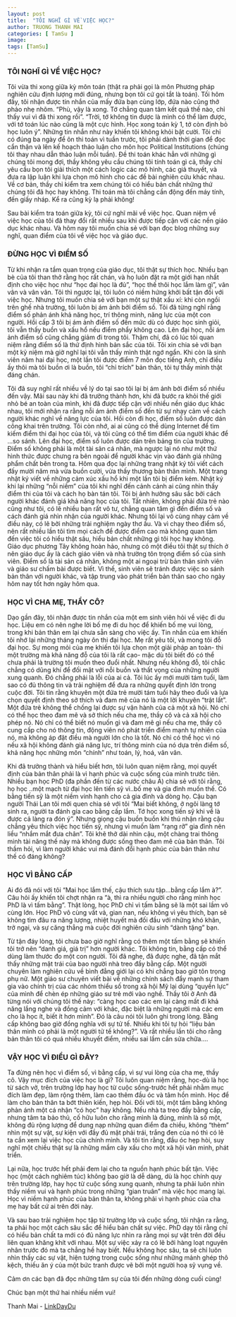 ```yaml
---
layout: post
title:  "TÔI NGHĨ GÌ VỀ VIỆC HỌC?"
author: TRUONG THANH MAI
categories: [ TamSu ]
image: 
tags: [TamSu]
---
```


### TÔI NGHĨ GÌ VỀ VIỆC HỌC?

Tôi vừa thi xong giữa kỳ môn toán (thật ra phải gọi là môn Phương pháp nghiên cứu định lượng mới đúng, nhưng bọn tôi cứ gọi tắt là toán). Tối hôm đấy, tôi nhận được tin nhắn của mấy đứa bạn cùng lớp, đứa nào cũng thở phảo nhẹ nhõm. “Phù, vậy là xong. Tớ chẳng quan tâm kết quả thế nào, chỉ thấy vui vì đã thi xong rồi”. “Trời, tớ không tin được là mình có thể làm được, với tớ toán lúc nào cũng là một cực hình. Học xong toán kỳ 1, tớ còn định bỏ học luôn ý”. Những tin nhắn như này khiến tôi không khỏi bật cười. Tôi chỉ có đúng ba ngày để ôn thi toán vì tuần trước, tôi phải dành thời gian để đọc cẩn thận và lên kế hoạch thảo luận cho môn học Political Institutions (chúng tôi thay nhau dẫn thảo luận mỗi tuần). Đề thi toán khác hẳn với những gì chúng tôi mong đợi, thầy không yêu cầu chúng tôi tính toán gì cả, thầy chỉ yêu cầu bọn tôi giải thích một cách logic các mô hình, các giả thuyết, và đưa ra lập luận khi lựa chọn mô hình cho các đề bài nghiên cứu khác nhau. Về cơ bản, thầy chỉ kiểm tra xem chúng tôi có hiểu bản chất những thứ chúng tôi đã học hay không. Thi toán mà tôi chẳng cần động đến máy tính, đến giấy nháp. Kể ra cũng kỳ lạ phải không!

Sau bài kiểm tra toán giữa kỳ, tôi cứ nghĩ mãi về việc học. Quan niệm về việc học của tôi đã thay đổi rất nhiều sau khi được tiếp cận với các nền giáo dục khác nhau. Và hôm nay tôi  muốn chia sẻ với bạn đọc blog những suy nghĩ, quan điểm của tôi về việc học và giáo dục.

### ĐỪNG HỌC VÌ ĐIỂM SỐ

Từ khi nhận ra tầm quan trọng của giáo dục, tôi thật sự thích học. Nhiều bạn bè của tôi than thở rằng học rất chán, và họ luôn đặt ra một giới hạn nhất định cho việc học như “học đại học là đủ”, “học thế thôi học lắm làm gì”, vân vân và vân vân. Tôi thì ngược lại, tôi luôn có niềm hứng khởi bất tận đối với việc học. Nhưng tôi muốn chia sẻ với bạn một sự thật xấu xí: khi còn ngồi trên ghế nhà trường, tôi luôn bị ám ảnh bởi điểm số. Tôi đã từng nghĩ rằng điểm số phản ánh khả năng học, trí thông minh, năng lực của một con người. Hồi cấp 3 tôi bị ám ảnh điểm số đến mức dù có được học sinh giỏi, tôi vẫn thấy buồn và xấu hổ nếu điểm phẩy không cao. Lên đại học, nỗi ám ảnh điểm số cũng chẳng giảm đi trong tôi. Thậm chí, đã có lúc tôi quan niệm rằng điểm số là thứ định hình bản sắc của tôi. Tôi xin chia sẻ với bạn một kỷ niệm mà giờ nghĩ lại tôi vẫn thấy mình thật ngớ ngẩn. Khi còn là sinh viên năm hai đại học, một lần tôi được điểm 7 môn đọc tiếng Anh, chỉ điều ấy thôi mà tôi buồn ơi là buồn, tôi “chỉ trích” bản thân, tôi tự thấy mình thật đáng chán.

Tôi đã suy nghĩ rất nhiều về lý do tại sao tôi lại bị ám ảnh bởi điểm số nhiều đến vậy. Mãi sau này khi đã trưởng thành hơn, khi đã bước ra khỏi thế giới nhỏ bé an toàn của mình, khi đã được tiếp cận với nhiều nền giáo dục khác nhau, tôi mới nhận ra rằng nỗi ám ảnh điểm số đến từ sự nhạy cảm về cách người khác nghĩ về năng lực của tôi. Hồi còn đi học, điểm số luôn được dán công khai trên trường. Tôi còn nhớ, ai ai cũng có thể dùng Internet để tìm kiếm điểm thi đại học của tôi, và tôi cũng có thể tìm điểm của người khác để …so sánh. Lên đại học, điểm số luôn được dán trên bảng tin của trường. Điểm số không phải là một tài sản cá nhân, mà ngược lại nó như một thứ hình thức được chưng ra bên ngoài để người khác vịn vào đánh giá những phẩm chất bên trong ta. Hôm qua đọc lại những trang nhật ký tôi viết cách đấy mười năm mà vừa buồn cười, vừa thấy thương bản thân mình. Một trang nhật ký viết về những cảm xúc xấu hổ khi một lần tôi bị điểm kém. Nhật ký khi lại những “nỗi niềm” của tôi khi nghĩ đến cảnh cảnh ai cũng nhìn thấy điểm thi của tôi và cách họ bàn tán tôi. Tôi bị ảnh hưởng sâu sắc bởi cách người khác đánh giá khả năng học của tôi. Tất nhiên, không phải đứa trẻ nào cũng như tôi, có lẽ nhiều bạn rất vô tư, chẳng quan tâm gì đến điểm số và cách đánh giá nhìn nhận của người khác. Nhưng tôi lại vô cùng nhạy cảm về điều này, có lẽ bởi những trải nghiệm ngày thơ ấu. Và vì chạy theo điểm số, nên rất nhiều lần tôi tìm mọi cách để được điểm cao mà không quan tâm đến việc tôi có hiểu thật sâu, hiểu bản chất những gì tôi học hay không. Giáo dục phương Tây không hoàn hảo, nhưng có một điều tôi thật sự thích ở nên giáo dục ấy là cách giáo viên và nhà trường tôn trọng điểm số của sinh viên. Điểm số là tài sản cá nhân, không một ai ngoại trừ bản thân sinh viên và giáo sư chấm bài được biết. Vì thế, sinh viên sẽ tránh được việc so sánh bản thân với người khác, và tập trung vào phát triển bản thân sao cho ngày hôm nay tốt hơn ngày hôm qua.

### HỌC VÌ CHA MẸ, THẦY CÔ?

Dạo gần đây, tôi nhận được tin nhắn của một em sinh viên hỏi về việc đi du học. Liệu em có nên nghe lời bố mẹ đi du học để khiến bố mẹ vui lòng, trong khi bản thân em lại chưa sẵn sàng cho việc ấy. Tin nhắn của em khiến tôi nhớ lại những tháng ngày ôn thi đại học. Mẹ rất yêu tôi, và mong tôi đỗ đại học. Sự mong mỏi của mẹ khiến tôi lựa chọn một giải pháp an toàn- thi một trường mà khả năng đỗ của tôi là rất cao- mặc dù tôi biết đó có thể chưa phải là trường tôi muốn theo đuổi nhất. Nhưng nếu không đỗ, tôi chắc chẳng có dũng khí để đối mặt với nỗi buồn và thất vọng của những người xung quanh. Đó chẳng phải là lỗi của ai cả. Tôi lúc ấy mới mười tám tuổi, làm sao có đủ thông tin và trải nghiệm để đưa ra những quyết định lớn trong cuộc đời. Tôi tin rằng khuyên một đứa trẻ mười tám tuổi hãy theo đuổi và lựa chọn quyết định theo sở thích và đam mê của nó là một lời khuyên “trật lất”. Một đứa trẻ không thể chống lại được sự vận hành của cả một xã hội. Nó chỉ có thể học theo đam mê và sở thích nếu cha mẹ, thầy cô và cả xã hội cho phép nó. Nó chỉ có thể biết nó muốn gì và đam mê gì nếu cha mẹ, thầy cô cung cấp cho nó thông tin, động viên nó phát triển điểm mạnh tự nhiên của nó, mà không áp đặt điều mà người lớn cho là tốt. Nó chỉ có thể học vì nó nếu xã hội không đánh giá năng lực, trí thông minh của nó dựa trên điểm số, khả năng học những môn “chính” như toán, lý, hoá, vân vân.

Khi đã trưởng thành và hiểu biết hơn, tôi luôn quan niệm rằng, mọi quyết định của bản thân phải là vì hạnh phúc và cuộc sống của mình trước tiên. Nhiều bạn học PhD (đa phần đến từ các nước châu Á) chia sẻ với tôi rằng, họ học ..một mạch từ đại học lên tiến sỹ vì..bố mẹ và gia đình muốn thế. Có bằng tiến sỹ là một niềm vinh hạnh cho cả gia đình và dòng họ. Cậu bạn người Thái Lan tôi mới quen chia sẻ với tôi “Mai biết không, ở ngôi làng tớ sinh ra, người ta đánh gía cao bằng cấp lắm. Tớ học xong tiến sỹ khi về là được cả làng ra đón ý”. Nhưng giọng cậu buồn buồn khi thú nhận rằng cậu chẳng yêu thích việc học tiến sỹ, nhưng vì muốn làm “rạng rỡ” gia đình nên liều “nhắm mắt đưa chân”. Tôi khẽ thở dài nhìn cậu, một chàng trai thông minh tài năng thế này mà không được sống theo đam mê của bản thân. Tôi thầm hỏi, vì làm người khác vui mà đánh đổi hạnh phúc của bản thân như thế có đáng không?

### HỌC VÌ BẰNG CẤP

Ai đó đã nói với tôi “Mai học lắm thế, cậu thích sưu tập…bằng cấp lắm à?”. Câu hỏi ấy khiến tôi chợt nhận ra “à, thì ra nhiều người cho rằng mình học PhD là vì tấm bằng”. Thật lòng, học PhD chỉ vì tấm bằng sẽ là một sai lầm vô cùng lớn. Học PhD vô cùng vất vả, gian nan, nếu không vì yêu thích, bạn sẽ không tìm đâu ra năng lượng, nhiệt huyết mà đối đầu với những khó khăn, trở ngại, và sự căng thẳng mà cuộc đời nghiên cứu sinh “dành tặng” bạn.

Từ tận đáy lòng, tôi chưa bao giờ nghĩ rằng có thêm một tấm bằng sẽ khiến tôi trở nên “danh giá, giá trị” hơn người khác. Tôi không tin, bằng cấp có thể dùng làm thước đo một con người. Tôi đã nghe, đã được nghe, đã tận mắt thấy những mặt trái của bao người nhà treo đầy bằng cấp. Một người chuyên làm nghiên cứu về bình đẳng giới lại có khi chẳng bao giờ tôn trọng phụ nữ. Một giáo sư chuyên viết bài về những chính sách đẩy mạnh sự tham gia vào chính trị của các nhóm thiểu số trong xã hội Mỹ lại dùng “quyền lực” của mình để chèn ép những giáo sư trẻ mới vào nghề. Thầy tôi ở Anh đã từng nói với chúng tôi thế này: “càng học cao các em lại càng mất đi khả năng lắng nghe và đồng cảm với khác, đặc biệt là những người mà các em cho là học ít, biết ít hơn mình”. Đó là câu nói tôi luôn ghi trong lòng. Bằng cấp không bao giờ đồng nghĩa với sự tử tế. Nhiều khi tôi tự hỏi “liệu bản thân mình có phải là một người tử tế không?”. Và rất nhiều lần tôi cho rằng bản thân tôi có quá nhiều khuyết điểm, nhiều sai lầm cần sửa chữa….

### VẬY HỌC VÌ ĐIỀU GÌ ĐÂY?

Ta đừng nên học vì điểm số, vì bằng cấp, vì sự vui lòng của cha mẹ, thầy cô. Vậy mục đích của việc học là gì? Tôi luôn quan niệm rằng, học-dù là học từ sách vở, trên trường lớp hay học từ cuộc sống-trước hết phải nhằm mục đích làm đẹp, làm rộng thêm, làm cao thêm đầu óc và tâm hồn mình. Học để làm cho bản thân ta bớt thiên kiến, hẹp hòi. Đối với tôi, một tấm bằng không phản ánh một cá nhận “có học” hay không. Nếu nhà ta treo đầy bằng cấp, nhưng tâm ta bảo thủ, cố hữu luôn cho rằng mình là đúng, mình là số một, không đủ rộng lượng để dung nạp những quan điểm đa chiều, không “thèm” nhìn một sự vật, sự kiện với đầy đủ mặt phải trái, trắng đen của nó thì có lẽ ta cần xem lại việc học của chính mình. Và tôi tin rằng, đầu óc hẹp hòi, suy nghĩ một chiều thật sự là những mầm cây xấu cho một xã hội văn minh, phát triển.

Lại nữa, học trước hết phải đem lại cho ta nguồn hạnh phúc bất tận. Việc học (một cách nghiêm túc) không bao giờ là dễ dàng, dù là học chính quy trên trường lớp, hay học từ cuộc sống xung quanh, nhưng ta phải luôn nhìn thấy niềm vui và hạnh phúc trong những “gian truân” mà việc học mang lại. Học vì niềm hạnh phúc của bản thân ta, không phải vì hạnh phúc của cha mẹ hay bất cứ ai trên đời này.

Và sau bao trải nghiệm học tập từ trường lớp và cuộc sống, tôi nhận ra rằng, ta phải học một cách sâu sắc để hiểu bản chất sự việc. PhD dạy tôi rằng chỉ có hiểu bản chất ta mới có đủ năng lực nhìn ra rằng mọi sự vật trên đời đều liên quan khăng khít với nhau. Một sự việc xảy ra có lẽ bởi hàng loạt nguyên nhân trước đó mà ta chẳng hề hay biết. Nếu không học sâu, ta sẽ chỉ luôn nhìn thấy các sự vật, hiện tượng trong cuộc sống như những mảnh ghép thô kệch, thiếu ăn ý của một bức tranh được vẽ bởi một người hoạ sỹ vụng về.

Cảm ơn các bạn đã đọc những tâm sự của tôi đến những dòng cuối cùng!

Chúc bạn một thứ hai nhiều niềm vui!

Thanh Mai - [LinkDayDu](https://sunflowerfields.blog/2018/03/25/toi-nghi-gi-ve-viec-hoc/)